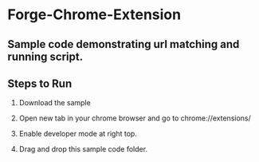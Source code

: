 # Forge-Chrome-Extension

## Sample code demonstrating url matching and running script.

## Steps to Run

1) Download the sample 

2) Open new tab in your chrome browser and go to chrome://extensions/

3) Enable developer mode at right top.

4) Drag and drop this sample code folder.

